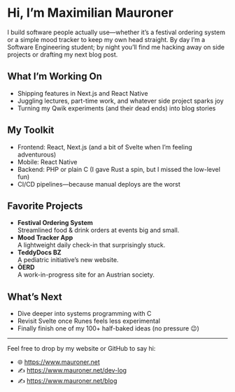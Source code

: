 # Hi, I’m Maximilian Mauroner

I build software people actually use—whether it’s a festival ordering system or a simple mood tracker to keep my own head straight. By day I’m a Software Engineering student; by night you’ll find me hacking away on side projects or drafting my next blog post.

## What I’m Working On

- Shipping features in Next.js and React Native  
- Juggling lectures, part-time work, and whatever side project sparks joy  
- Turning my Qwik experiments (and their dead ends) into blog stories

## My Toolkit

- Frontend: React, Next.js (and a bit of Svelte when I’m feeling adventurous)  
- Mobile: React Native  
- Backend: PHP or plain C (I gave Rust a spin, but I missed the low-level fun)  
- CI/CD pipelines—because manual deploys are the worst

## Favorite Projects

- **Festival Ordering System**  
  Streamlined food & drink orders at events big and small.  
- **Mood Tracker App**  
  A lightweight daily check-in that surprisingly stuck.  
- **TeddyDocs BZ**  
  A pediatric initiative’s new website.  
- **ÖERD**  
  A work-in-progress site for an Austrian society.

## What’s Next

- Dive deeper into systems programming with C  
- Revisit Svelte once Runes feels less experimental  
- Finally finish one of my 100+ half-baked ideas (no pressure 😉)

---

Feel free to drop by my website or GitHub to say hi:

- 🌐 https://www.mauroner.net
- ✍️ https://www.mauroner.net/dev-log  
- ✍️ https://www.mauroner.net/blog  
